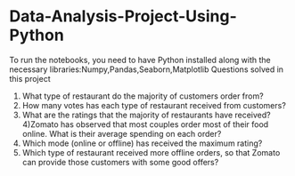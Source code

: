 # Data-Analysis-Project-Using-Python
To run the notebooks, you need to have Python installed along with the necessary libraries:Numpy,Pandas,Seaborn,Matplotlib
Questions solved in this project

1) What type of restaurant do the majority of customers order from?
2) How many votes has each type of restaurant received from customers?
3) What are the ratings that the majority of restaurants have received?
4)Zomato has observed that most couples order most of their food online. What is their
average spending on each order?
5) Which mode (online or offline) has received the maximum rating?
6) Which type of restaurant received more offline orders, so that Zomato can provide those
customers with some good offers?
